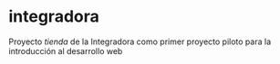 # integradora
Proyecto *tienda* de la Integradora como primer proyecto piloto para la introducción al desarrollo web
